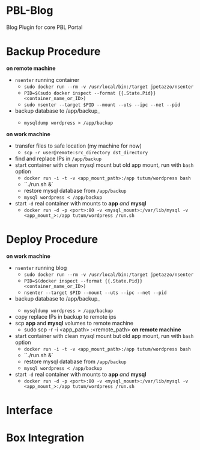PBL-Blog
========

Blog Plugin for core PBL Portal

# Backup Procedure

__on remote machine__
* `nsenter` running container
	* `sudo docker run --rm -v /usr/local/bin:/target jpetazzo/nsenter`
	* `PID=$(sudo docker inspect --format {{.State.Pid}} <container_name_or_ID>)`
	* `sudo nsenter --target $PID --mount --uts --ipc --net --pid`
* backup database to /app/backup_<uid>
	* `mysqldump wordpress > /app/backup`

__on work machine__
* transfer files to safe location (my machine for now)
	* `scp -r user@remote:src_directory dst_directory`
* find and replace IPs in `/app/backup`
* start container with clean mysql mount but old app mount, run with `bash` option
	* `docker run -i -t -v <app_mount_path>:/app tutum/wordpress bash`
	* ``./run.sh &`
	* restore mysql database from  `/app/backup`
	* `mysql wordpress < /app/backup`
* start `-d` real container with mounts to __app__ _and_ __mysql__
	* `docker run -d -p <port>:80 -v <mysql_mount>:/var/lib/mysql -v <app_mount_>:/app tutum/wordpress /run.sh`

# Deploy Procedure

__on work machine__
* `nsenter` running blog
	* `sudo docker run --rm -v /usr/local/bin:/target jpetazzo/nsenter`
	* `PID=$(docker inspect --format {{.State.Pid}} <container_name_or_ID>)`
	* `nsenter --target $PID --mount --uts --ipc --net --pid`
* backup database to /app/backup_<uid>
	* `mysqldump wordpress > /app/backup`
* copy replace IPs in backup to remote ips
* scp __app__ and __mysql__ volumes to remote machine
	* sudo scp -r -i <keypair> <app_path> <remote dns>:<remote_path>
__on remote machine__
* start container with clean mysql mount but old app mount, run with `bash` option
	* `docker run -i -t -v <app_mount_path>:/app tutum/wordpress bash`
	* ``./run.sh &`
	* restore mysql database from  `/app/backup`
	* `mysql wordpress < /app/backup`
* start `-d` real container with mounts to __app__ _and_ __mysql__
	* `docker run -d -p <port>:80 -v <mysql_mount>:/var/lib/mysql -v <app_mount_>:/app tutum/wordpress /run.sh`

# Interface

# Box Integration
